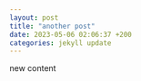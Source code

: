 ```yaml
---
layout: post
title: "another post"
date: 2023-05-06 02:06:37 +200
categories: jekyll update
---
```



new content
